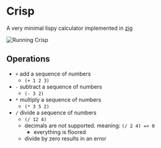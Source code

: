 # Crisp

A very minimal lispy calculator implemented in [zig](https://ziglang.org)

![Running Crisp](https://github.com/rvcas/crisp/raw/main/img/screenshot.png)

## Operations

- `+` add a sequence of numbers
  - `(+ 1 2 3)`
- `-` subtract a sequence of numbers
  - `(- 3 2)`
- `*` multiply a sequence of numbers
  - `(* 3 5 2)`
- `/` divide a sequence of numbers
  - `(/ 12 4)`
  - decimals are not supported. meaning: `(/ 2 4) => 0`
    - everything is floored
  - divide by zero results in an error
